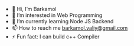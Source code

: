 - 👋 Hi, I’m Barkamol
- 👀 I’m interested in Web Programming
- 🌱 I’m currently learning Node JS Backend
- 📫 How to reach me barkamol.valiy@gmail.com
- ⚡ Fun fact: I can build c++ Compiler

<!---
barkamol-valiy/barkamol-valiy is a ✨ special ✨ repository because its `README.md` (this file) appears on your GitHub profile.
You can click the Preview link to take a look at your changes.
--->
